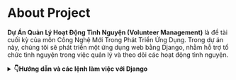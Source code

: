 # **About Project**
**Dự Án Quản Lý Hoạt Động Tình Nguyện (Volunteer Management)** là đề tài cuối kỳ của môn Công Nghệ Mới Trong Phát Triển Ứng Dụng. Trong dự án này, chúng tôi sẽ phát triển một ứng dụng web bằng Django, nhằm hỗ trợ tổ chức tình nguyện trong việc quản lý và theo dõi các hoạt động tình nguyện.

<details>
   <summary><strong>👇Hướng dẫn và các lệnh làm việc với Django</strong></summary>

# **Django commands and tips for development**

## I.Tạo project mới:
Mở terminal và di chuyển đến thư mục mà bạn muốn tạo project mới. Sau đó chạy lệnh sau:

### 1. Tạo môi trưởng ảo: 
Tạo môi trường ảo với tên là `py3.12_venv` tại thư mục của project
```bash
python -m venv py3.12_venv
```
### 2. Kích hoạt môi trường ảo:
```bash
py3.12_venv\Scripts\activate 
```
### 3. Cài đặt các thư viện cần thiết:
```bash
pip install -r requirements.txt
```
### 4. Tạo project mới:
Tạo project Django mới với tên là `volunteer_management` tại thư mục hiện tại
```bash
django-admin startproject volunteer_management
```

### 5. Tạo app mới:
Tạo app mới với tên là `volunteer_app` tại thư mục hiện tại
```bash
cd volunteer_management
```
```bash
python manage.py startapp volunteer_app
```

- Để thêm app mới vào project, mở file `volunteer_management/settings.py` và thêm tên app vào `INSTALLED_APPS`:
```python
INSTALLED_APPS = [
    ...
    'volunteer_management_app',
    ...
]
```

### 6. Chạy thử server:
```bash
python manage.py runserver
```
- Mở trình duyệt và truy cập vào địa chỉ [http://127.0.0.1:8000/](http://127.0.0.1:8000/), nếu bạn thấy trang web như hình dưới đây thì đã cài đặt thành công:
![alt text](README_images/image.png)

## II. Các lệnh thường dùng để làm việc với Django:

### Kích hoạt môi trường ảo trước khi làm việc:
```bash
py3.12_venv\Scripts\activate 
```

### 1. Tạo database:
```bash
python manage.py makemigrations volunteer_management_app
```

### 2. Migrate database:
```bash
python manage.py migrate
```

### 3. Tạo superuser:
```bash
python manage.py createsuperuser
```

### 4. Chạy server:
```bash
python manage.py runserver
```
### 5. Chạy test case:
```bash
python manage.py test volunteer_management_app
```

### 6. Mở shell:
```bash
python manage.py shell
```

### 7. Tạo file requirements.txt:
```bash
pip freeze > requirements.txt
```
</details>





